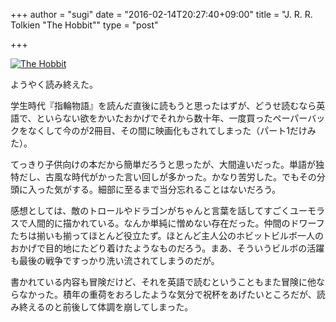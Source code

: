 +++
author = "sugi"
date = "2016-02-14T20:27:40+09:00"
title = "J. R. R. Tolkien \"The Hobbit\""
type = "post"

+++

<a href="http://www.amazon.co.jp/exec/obidos/ASIN/B002RI9ZY0/chezsugi-22/ref=nosim/" name="amazletlink" target="_blank"><img src="http://ecx.images-amazon.com/images/I/519V0IlKZpL.jpg" alt="The Hobbit" class="alignleft"  /></a>

ようやく読み終えた。

学生時代『指輪物語』を読んだ直後に読もうと思ったはずが、どうせ読むなら英語で、といらない欲をかいたおかげでそれから数十年、一度買ったペーパーバックをなくして今のが2冊目、その間に映画化もされてしまった（パート1だけみた）。

てっきり子供向けの本だから簡単だろうと思ったが、大間違いだった。単語が独特だし、古風な時代がかった言い回しが多かった。かなり苦労した。でもその分頭に入った気がする。細部に至るまで当分忘れることはないだろう。

感想としては、敵のトロールやドラゴンがちゃんと言葉を話してすごくユーモラスで人間的に描かれている。なんか単純に憎めない存在だった。仲間のドワーフたちは揃いも揃ってほとんど役立たず。ほとんど主人公のホビットビルボ一人のおかげで目的地にたどり着けたようなものだろう。まあ、そういうビルボの活躍も最後の戦争ですっかり洗い流されてしまうのだが。

書かれている内容も冒険だけど、それを英語で読むということもまた冒険に他ならなかった。積年の重荷をおろしたような気分で祝杯をあげたいところだが、読み終えるのと前後して体調を崩してしまった。
